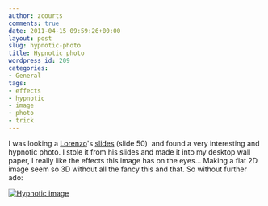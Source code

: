 ```yaml
---
author: zcourts
comments: true
date: 2011-04-15 09:59:26+00:00
layout: post
slug: hypnotic-photo
title: Hypnotic photo
wordpress_id: 209
categories:
- General
tags:
- effects
- hypnotic
- image
- photo
- trick
---
```


I was looking a [Lorenzo](http://www.alberton.info/)'s [slides](http://www.slideshare.net/quipo/nosql-databases-why-what-and-when) (slide 50)  and found a very interesting and hypnotic photo. I stole it from his slides and made it into my desktop wall paper, I really like the effects this image has on the eyes... Making a flat 2D image seem so 3D without all the fancy this and that.
So without further ado:

[![Hypnotic image](http://crlog.files.wordpress.com/2011/04/hypno.jpg)](http://crlog.files.wordpress.com/2011/04/hypno.jpg)
